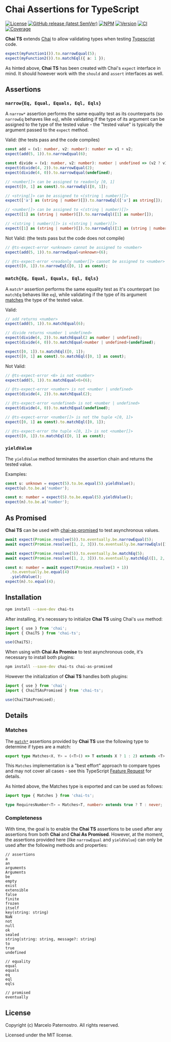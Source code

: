 # Chai Assertions for TypeScript

[![License](https://img.shields.io/badge/License-MIT-blue.svg)](https://github.com/m-paternostro/chai-ts/blob/main/LICENSE.txt)
[![GitHub release (latest SemVer)](https://img.shields.io/github/v/release/m-paternostro/chai-ts)](https://github.com/m-paternostro/chai-ts/releases)
[![NPM](https://img.shields.io/badge/NPM-%23CB3837.svg?logo=npm&logoColor=white)](https://www.npmjs.com/package/chai-ts)
[![Version](https://img.shields.io/github/package-json/v/m-paternostro/chai-ts)](https://github.com/m-paternostro/chai-ts/blob/main/package.json)
[![CI](https://github.com/m-paternostro/chai-ts/actions/workflows/ci.yaml/badge.svg)](https://github.com/m-paternostro/chai-ts/actions/workflows/ci.yaml)
[![Coverage](https://m-paternostro.github.io/chai-ts/coverage.svg)](https://m-paternostro.github.io/chai-ts/report/index.html)


**Chai TS** extends [Chai](http://chaijs.com/) to allow validating types when testing [Typescript](https://www.typescriptlang.org) code.

```typescript
expect(myFunction1()).to.narrowEqual(5);
expect(myFunction2()).to.matchEql({ a: 1 });
```

As hinted above, **Chai TS** has been created with Chai's `expect` interface in mind. It should however work with the `should` and `assert` interfaces as well.

## Assertions

### `narrow{Eq, Equal, Equals, Eql, Eqls}`

A `narrow*` assertion performs the same equality test as its counterparts (so `narrowEq` behaves like `eq`), while validating if the type of its argument can be assigned to the type of the tested value - the "tested value" is typically the argument passed to the `expect` method.

Valid: (the tests pass and the code compiles)

```typescript
const add = (v1: number, v2: number): number => v1 + v2;
expect(add(5, 1)).to.narrowEqual(6);

const divide = (v1: number, v2: number): number | undefined => (v2 ? v1 / v2 : undefined);
expect(divide(4, 2)).to.narrowEqual(2);
expect(divide(4, 0)).to.narrowEqual(undefined);

// <number[]> can be assigned to readonly [0, 1]
expect([0, 1] as const).to.narrowEql([0, 1]);

// <string[]> can be assigned to <(string | number)[]>
expect(['a'] as (string | number)[]).to.narrowEql(['a'] as string[]);

// <number[]> can be assigned to <(string | number)[]>
expect([1] as (string | number)[]).to.narrowEql([1] as number[]);

// <(string | number)[]> is <(string | number)[]>
expect([1] as (string | number)[]).to.narrowEql([1] as (string | number)[]);
```

Not Valid: (the tests pass but the code does not compile)

```typescript
// @ts-expect-error <unknown> cannot be assigned to <number>
expect(add(5, 1)).to.narrowEqual<unknown>(6);

// @ts-expect-error <readonly number[]> cannot be assigned to <number>
expect([0, 1]).to.narrowEql([0, 1] as const);
```

### `match{Eq, Equal, Equals, Eql, Eqls}`

A `match*` assertion performs the same equality test as it's counterpart (so `matchEq` behaves like `eq`), while validating if the type of its argument [matches](#matches) the type of the tested value.

Valid:

```typescript
// add returns <number>
expect(add(5, 1)).to.matchEqual(6);

// divide returns <number | undefined>
expect(divide(4, 2)).to.matchEqual(2 as number | undefined);
expect(divide(4, 0)).to.matchEqual<number | undefined>(undefined);

expect([0, 1]).to.matchEql([0, 1]);
expect([0, 1] as const).to.matchEql([0, 1] as const);
```

Not Valid:

```typescript
// @ts-expect-error <6> is not <number>
expect(add(5, 1)).to.matchEqual<6>(6);

// @ts-expect-error <number> is not <number | undefined>
expect(divide(4, 2)).to.matchEqual(2);

// @ts-expect-error <undefined> is not <number | undefined>
expect(divide(4, 0)).to.matchEqual(undefined);

// @ts-expect-error <number[]> is not the tuple <[0, 1]>
expect([0, 1] as const).to.matchEql([0, 1]);

// @ts-expect-error the tuple <[0, 1]> is not <number[]>
expect([0, 1]).to.matchEql([0, 1] as const);
```

### `yieldValue`

The `yieldValue` method terminates the assertion chain and returns the tested value.

Examples:

```typescript
const u: unknown = expect(5).to.be.equal(5).yieldValue();
expect(u).to.be.a('number');

const n: number = expect(5).to.be.equal(5).yieldValue();
expect(n).to.be.a('number');
```

## As Promised

**Chai TS** can be used with [chai-as-promised](https://github.com/domenic/chai-as-promised) to test asynchronous values.

```typescript
await expect(Promise.resolve(5)).to.eventually.be.narrowEqual(5);
await expect(Promise.resolve([1, 2, 3])).to.eventually.be.narrowEqls([1, 2, 3]);

await expect(Promise.resolve(5)).to.eventually.be.matchEq(5);
await expect(Promise.resolve([1, 2, 3])).to.eventually.matchEql([1, 2, 3]);

const n: number = await expect(Promise.resolve(3 + 1))
  .to.eventually.be.equal(4)
  .yieldValue();
expect(n).to.equal(4);
```

## Installation

```bash
npm install --save-dev chai-ts
```

After installing, it's necessary to initialize **Chai TS** using Chai's `use` method:

```typescript
import { use } from 'chai';
import { ChaiTS } from 'chai-ts';

use(ChaiTS);
```

When using with **Chai As Promise** to test asynchronous code, it's necessary to install both plugins:

```bash
npm install --save-dev chai-ts chai-as-promised
```

However the initialization of **Chai TS** handles both plugins:

```typescript
import { use } from 'chai';
import { ChaiTSAsPromised } from 'chai-ts';

use(ChaiTSAsPromised);
```

## Details

### Matches

The [`match*`](#matcheq-equal-equals-eql-eqls) assertions provided by **Chai TS** use the following type to determine if types are a match:

```typescript
export type Matches<X, Y> = (<T>() => T extends X ? 1 : 2) extends <T>() => T extends Y ? 1 : 2 ? true : false;
```

This `Matches` implementation is a "best effort" approach to compare types and may not cover all cases - see this TypeScript [Feature Request](https://github.com/microsoft/TypeScript/issues/27024) for details.

As hinted above, the Matches type is exported and can be used as follows:

```typescript
import type { Matches } from 'chai-ts';

type RequiresNumber<T> = Matches<T, number> extends true ? T : never;
```

### Completeness

With time, the goal is to enable the **Chai TS** assertions to be used after any assertions from both **Chai** and **Chai As Promised**. However, at the moment, the assertions provided here (like `narrowEqual` and `yieldValue`) can only be used after the following methods and properties:

```
// assertions
a
an
arguments
Arguments
be
empty
exist
extensible
false
finite
frozen
itself
key(string: string)
NaN
not
null
ok
sealed
string(string: string, message?: string)
to
true
undefined

// equality
equal
equals
eq
eql
eqls

// promised
eventually
```

## License

Copyright (c) Marcelo Paternostro. All rights reserved.

Licensed under the MIT license.
